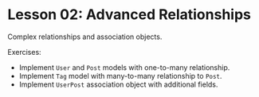 # Lesson 02: Advanced Relationships

Complex relationships and association objects.

Exercises:
- Implement `User` and `Post` models with one-to-many relationship.
- Implement `Tag` model with many-to-many relationship to `Post`.
- Implement `UserPost` association object with additional fields.


